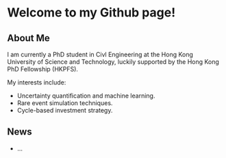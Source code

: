 # Welcome to my Github page!

## About Me
I am currently a PhD student in Civl Engineering at the Hong Kong University of Science and Technology, luckily supported by the Hong Kong PhD Fellowship (HKPFS).

My interests include:
- Uncertainty quantification and machine learning.
- Rare event simulation techniques.
- Cycle-based investment strategy. 

## News 
- ...
